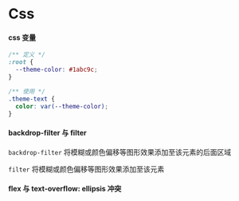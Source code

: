 # Css

#### css 变量
``` css
/** 定义 */
:root {
  --theme-color: #1abc9c;
}

/** 使用 */
.theme-text {
  color: var(--theme-color);
}
```

#### backdrop-filter 与 filter
`backdrop-filter` 将模糊或颜色偏移等图形效果添加至该元素的后面区域

`filter` 将模糊或颜色偏移等图形效果添加至该元素

#### flex 与 text-overflow: ellipsis 冲突
